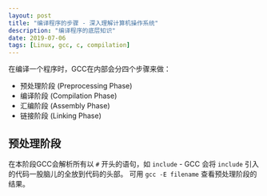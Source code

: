 ```yaml
---
layout: post
title: "编译程序的步骤 - 深入理解计算机操作系统"
description: "编译程序的底层知识"
date: 2019-07-06
tags: [Linux, gcc, c, compilation]
---
```


在编译一个程序时，GCC在内部会分四个步骤来做：

+ 预处理阶段 (Preprocessing Phase)
+ 编译阶段 (Compilation Phase)
+ 汇编阶段 (Assembly Phase)
+ 链接阶段 (Linking Phase)

## 预处理阶段
在本阶段GCC会解析所有以 `#` 开头的语句，如 `include` - GCC 会将 `include` 引入的代码一股脑儿的全放到代码的头部。
可用 `gcc -E filename` 查看预处理阶段的结果。
